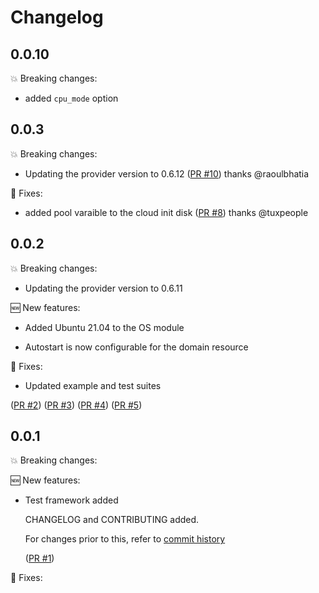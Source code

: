 # Changelog

## 0.0.10
💥 Breaking changes:
- added `cpu_mode` option

## 0.0.3

💥 Breaking changes:
- Updating the provider version to 0.6.12 ([PR #10](https://github.com/srb3/terraform-libvirt-domain/pull/10))
  thanks @raoulbhatia

🔧 Fixes:
- added pool varaible to the cloud init disk ([PR #8](https://github.com/srb3/terraform-libvirt-domain/pull/8))
  thanks @tuxpeople

## 0.0.2

💥 Breaking changes:

- Updating the provider version to 0.6.11

🆕 New features:

- Added Ubuntu 21.04 to the OS module

- Autostart is now configurable for the domain resource

🔧 Fixes:

- Updated example and test suites

([PR #2](https://github.com/srb3/terraform-libvirt-domain/pull/2))
([PR #3](https://github.com/srb3/terraform-libvirt-domain/pull/3))
([PR #4](https://github.com/srb3/terraform-libvirt-domain/pull/4))
([PR #5](https://github.com/srb3/terraform-libvirt-domain/pull/5))


## 0.0.1

💥 Breaking changes:

🆕 New features:

- Test framework added

  CHANGELOG and CONTRIBUTING added.

  For changes prior to this, refer to [commit history](https://github.com/srb3/terraform-libvirt-domain/commits/main)

  ([PR #1](https://github.com/srb3/terraform-libvirt-domain/pull/1))

🔧 Fixes:
